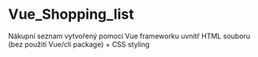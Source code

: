 # Vue_Shopping_list
Nákupní seznam vytvořený pomocí Vue frameworku uvnitř HTML souboru (bez použití Vue/cli package) + CSS styling

